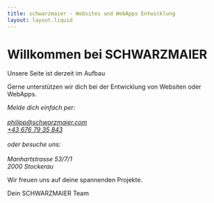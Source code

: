 ```yaml
---
title: schwarzmaier - Websites und WebApps Entwicklung
layout: layout.liquid
---
```

<h1>Willkommen bei SCHWARZMAIER</h1>
<p>Unsere Seite ist derzeit im Aufbau</p>
<p class="bold">Gerne unterstützen wir dich bei der Entwicklung von Websiten oder WebApps.</p>
<address>
    Melde dich einfach per:<br>
    <br>
    <a href="mailto:philipp@schwarzmaier.com">philipp@schwarzmaier.com</a><br>
    <a href="tel:+43 676 79 35 842">+43 676 79 35 843</a><br>
    <br>
    oder besuche uns:<br>
    <br>
    Manhartstrasse 53/7/1<br>
    2000 Stockerau
</address>
<p>Wir freuen uns auf deine spannenden Projekte.</p>
<p class="bold">Dein SCHWARZMAIER Team</p>